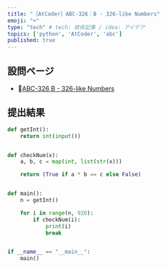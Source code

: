 ```yaml
---
title: "［AtCoder］ABC-326｜B - 326-like Numbers"
emoji: "⌨️"
type: "tech" # tech: 技術記事 / idea: アイデア
topics: ['python', 'AtCoder', 'abc']
published: true
---
```


## 設問ページ

- 🔗[ABC-326 B - 326-like Numbers](https://atcoder.jp/contests/abc326/tasks/abc326_b)

## 提出結果

```python
def getInt():
    return int(input())


def checkNum(x):
    a, b, c = map(int, list(str(x)))

    return (True if a * b == c else False)


def main():
    n = getInt()

    for i in range(n, 920):
        if checkNum(i):
            print(i)
            break


if __name__ == "__main__":
    main()

```
